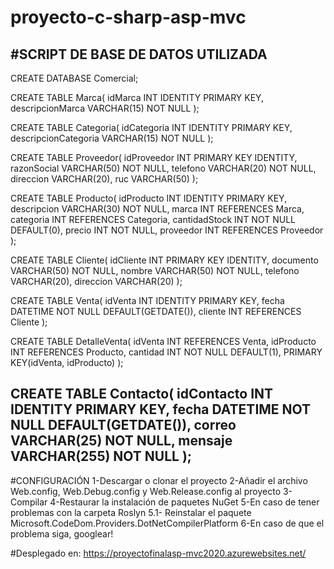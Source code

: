 # proyecto-c-sharp-asp-mvc

#SCRIPT DE BASE DE DATOS UTILIZADA
----------------------------------------
CREATE DATABASE Comercial;

CREATE TABLE Marca(
	idMarca INT IDENTITY PRIMARY KEY,
	descripcionMarca VARCHAR(15) NOT NULL
);

CREATE TABLE Categoria(
	idCategoria INT IDENTITY PRIMARY KEY,
	descripcionCategoria VARCHAR(15) NOT NULL
);

CREATE TABLE Proveedor(
	idProveedor INT PRIMARY KEY IDENTITY,
	razonSocial VARCHAR(50) NOT NULL,
	telefono VARCHAR(20) NOT NULL,
	direccion VARCHAR(20),
	ruc VARCHAR(50)
);

CREATE TABLE Producto(
	idProducto INT IDENTITY PRIMARY KEY,
	descripcion VARCHAR(30) NOT NULL,
	marca INT REFERENCES Marca,
	categoria INT REFERENCES Categoria,
	cantidadStock INT NOT NULL DEFAULT(0),
	precio INT NOT NULL,
	proveedor INT REFERENCES Proveedor
);

CREATE TABLE Cliente(
	idCliente INT PRIMARY KEY IDENTITY,
	documento VARCHAR(50) NOT NULL,
	nombre VARCHAR(50) NOT NULL,
	telefono VARCHAR(20),
	direccion VARCHAR(20)
);

CREATE TABLE Venta(
	idVenta INT IDENTITY PRIMARY KEY,
	fecha DATETIME NOT NULL DEFAULT(GETDATE()),
	cliente INT REFERENCES Cliente
);

CREATE TABLE DetalleVenta(
	idVenta INT REFERENCES Venta,
	idProducto INT REFERENCES Producto,
	cantidad INT NOT NULL DEFAULT(1),
	PRIMARY KEY(idVenta, idProducto)
);

CREATE TABLE Contacto(
	idContacto INT IDENTITY PRIMARY KEY,
	fecha DATETIME NOT NULL DEFAULT(GETDATE()),
	correo VARCHAR(25) NOT NULL,
	mensaje  VARCHAR(255) NOT NULL
);
----------------------------------------

#CONFIGURACIÓN
1-Descargar o clonar el proyecto
2-Añadir el archivo Web.config, Web.Debug.config y Web.Release.config al proyecto
3-Compilar
4-Restaurar la instalación de paquetes NuGet
5-En caso de tener problemas con la carpeta Roslyn
  5.1- Reinstalar el paquete Microsoft.CodeDom.Providers.DotNetCompilerPlatform
6-En caso de que el problema siga, googlear!

#Desplegado en: https://proyectofinalasp-mvc2020.azurewebsites.net/

